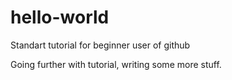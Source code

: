 # hello-world
Standart tutorial for beginner user of github

Going further with tutorial, writing some more stuff.
